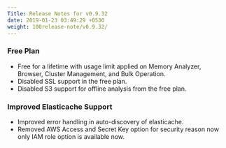 ```yaml
---
Title: Release Notes for v0.9.32
date: 2019-01-23 03:49:29 +0530
weight: 100release-note/v0.9.32/
---
```

### Free Plan

- Free for a lifetime with usage limit applied on Memory Analyzer, Browser, Cluster Management, and Bulk Operation.
- Disabled SSL support in the free plan.
- Disabled S3 support for offline analysis from the free plan.

### Improved Elasticache Support

- Improved error handling in auto-discovery of elasticache.
- Removed AWS Access and Secret Key option for security reason now only IAM role option is available now.
